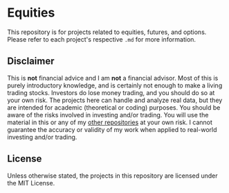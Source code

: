 # Equities
This repository is for projects related to equities, futures, and options. Please refer to each project's respective `.md` for more information.

## Disclaimer
This is **not** financial advice and I am **not** a financial advisor. Most of this is purely introductory knowledge, and is certainly not enough to make a living trading stocks. Investors do lose money trading, and you should do so at your own risk. The projects here can handle and analyze real data, but they are intended for academic (theoretical or coding) purposes. You should be aware of the risks involved in investing and/or trading. You will use the material in this or any of my [other repositories](https://github.com/uigc?tab=repositories) at your own risk. I cannot guarantee the accuracy or validity of my work when applied to real-world investing and/or trading.

## License
Unless otherwise stated, the projects in this repository are licensed under the MIT License.
